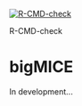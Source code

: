 <!-- badges: start -->
  [![R-CMD-check](https://github.com/hugo-morvan/bigMICE/actions/R-CMD-check.yaml/badge.svg)](https://github.com/hugo-morvan/bigMICE/actions/R-CMD-check.yaml)
<!-- badges: end -->
R-CMD-check
  # bigMICE

  In development...
  
